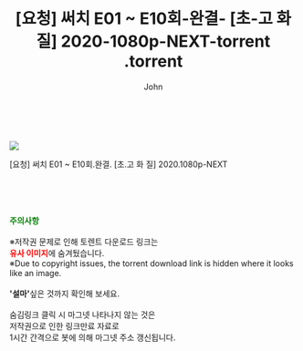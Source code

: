 ﻿---
layout: post
title:  "                   [요청] 써치 E01 ~ E10회-완결- [초-고 화 질] 2020-1080p-NEXT-torrent                .torrent"
author: John
categories: [ 드라마 ]
tags: [  ]
image: https://torrentrj57.com/uploadfile/full/e418d171b735ca129df2d08416e9f0d1f917cbc4.jpg 
description: "                   [요청] 써치 E01 ~ E10회-완결- [초-고 화 질] 2020-1080p-NEXT-torrent                 torrent 정보 공유"
toc: true
toc_sticky: true
---

<br>
<p><img src="https://torrentrj57.com/uploadfile/full/e418d171b735ca129df2d08416e9f0d1f917cbc4.jpg"/></p>
 [요청] 써치 E01 ~ E10회.완결. [초.고 화 질] 2020.1080p-NEXT  
    
<br><br><br>
<p data-ke-size="size16"><b><span style="color: green;">주의사항</span></b><br /><br />※저작권 문제로 인해 토렌트 다운로드 링크는<br /><b><span style="color: red;">유사 이미지</span></b>에 숨겨뒀습니다.<br />※Due to copyright issues, the torrent download link is hidden where it looks like an image.<br /><br /><b>'설마'</b>싶은 것까지 확인해 보세요.<br /><br />숨김링크 클릭 시 마그넷 나타나지 않는 것은<br />저작권으로 인한 링크만료 자료로<br />1시간 간격으로 봇에 의해 마그넷 주소 갱신됩니다.</p>
